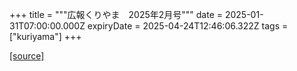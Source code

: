 +++
title = """広報くりやま　2025年2月号"""
date = 2025-01-31T07:00:00.000Z
expiryDate = 2025-04-24T12:46:06.322Z
tags = ["kuriyama"]
+++


[[source]](https://www.town.kuriyama.hokkaido.jp/site/koho/30079.html)
